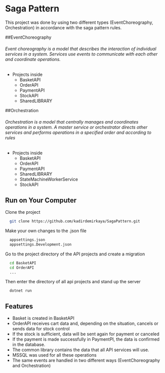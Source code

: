 # Saga Pattern

This project was done by using two different types (EventChoreography, Orchestration) in accordance with the saga pattern rules.

##EventChoreography

###### Event choreography is a model that describes the interaction of individual services in a system. Services use events to communicate with each other and coordinate operations.

- Projects inside
  - BasketAPI
  - OrderAPI
  - PaymentAPI
  - StockAPI
  - SharedLIBRARY

##Orchestration

###### Orchestration is a model that centrally manages and coordinates operations in a system. A master service or orchestrator directs other services and performs operations in a specified order and according to rules

- Projects inside
  - BasketAPI
  - OrderAPI
  - PaymentAPI
  - SharedLIBRARY
  - StateMachineWorkerService
  - StockAPI

## Run on Your Computer

Clone the project

```bash
  git clone https://github.com/kadirdemirkaya/SagaPattern.git
```

Make your own changes to the .json file

```bash
  appsettings.json
  appsettings.Development.json
```

Go to the project directory of the API projects and create a migration

```bash
  cd BasketAPI
  cd OrderAPI
  ...
```

Then enter the directory of all api projects and stand up the server

```bash
  dotnet run
```

## Features

- Basket is created in BasketAPI
- OrderAPI receives cart data and, depending on the situation, cancels or sends data for stock control
- If the stock is sufficient, data will be sent again for payment or canceled
- If the payment is made successfully in PaymentPI, the data is confirmed in the database.
- The common library contains the data that all API services will use.
- MSSQL was used for all these operations
- The same events are handled in two different ways (EventChoreography and Orchestration)
